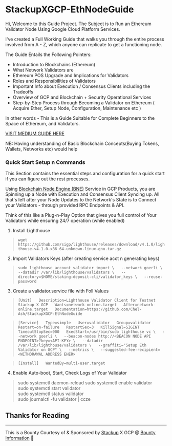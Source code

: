 # StackupXGCP-EthNodeGuide

Hi, Welcome to this Guide Project. The Subject is to Run an Ethereum Validator Node Using Google Cloud Platform Services.

I've created a Full Working Guide that walks you through the entire process involved from A - Z, which anyone can replicate to get a functioning node.

The Guide Entails the Following Pointers:
* Introduction to Blockchains (Ethereum)
* What Network Validators are
* Ethereum POS Upgrade and Implications for Validators
* Roles and Responsibilities  of Validators
* Important Info about Execution / Consensus Clients including the Tradeoffs
* Overview of GCP and Blockchain + Security Operational Services 
* Step-by-Step Process through Becoming a Validator on Ethereum ( Acquire Ether, Setup Node, Configuration, Maintenance etc )

In other words - This is a Guide Suitable for Complete Beginners to the Space of Ethereum, and Validators.

[VISIT MEDIUM GUIDE HERE](https://medium.com/@chel_koby/your-complete-guide-to-running-an-ethereum-validator-on-gcp-blockchain-node-in-2023-for-44e85e61f4fb)

NB: Having understanding of Basic Blockchain Concepts(Buying Tokens, Wallets, Networks etc) would help 


### Quick Start Setup n Commands
This Section contains the essential steps and configuration for a quick start if you can figure out the rest processes.

Using [Blockchain Node Engine (BNE)](https://console.cloud.google.com/blockchain-node-engine) Service in GCP Products, you are Spinning up a Node with Execution and Consensus Client Syncing up. All that's left after your Node Updates to the Network's State is to Connect your Validators - through provided RPC Endpoints & API. 

Think of this like a Plug-n-Play Option that gives you full control of Your Validators while ensuring 24/7 operation (while enabled)

1. Install Lighthouse
>`wget https://github.com/sigp/lighthouse/releases/download/v4.1.0/lighthouse-v4.1.0-x86_64-unknown-linux-gnu.tar.gz`

2. Import Validators Keys (after creating service acct n generating keys)
> `sudo lighthouse account validator import \  
 --network goerli \  
 --datadir /var/lib/lighthouse/validators \  
 --directory=$HOME/staking-deposit-cli/validator_keys \  
 --reuse-password`

3.  Create a validator.service file with Foll Values
  
> `[Unit]  
Description=Lighthouse Validator Client for Testnet Stackup X GCP  
Wants=network-online.target  
After=network-online.target  
Documentation=https://github.com/Chel-Ash/StackupXGCP-EthNodeGuide  `
  
> `[Service]  
Type=simple  
User=validator  
Group=validator  
Restart=on-failure  
RestartSec=3  
KillSignal=SIGINT  
TimeoutStopSec=900  
ExecStart=/usr/bin/sudo lighthouse vc \  
  --network goerli \  
  --beacon-nodes http://<BEACON NODE API ENDPOINT>?key=<API-KEY> \  
  --datadir /var/lib/lighthouse/validators \  
  --graffiti="Setup Eth Validator on GCP" \  
  --metrics \  
  --suggested-fee-recipient=<WITHDRAWAL ADDRESS EHER>`
  
>`[Install]  
WantedBy=multi-user.target`

4. Enable Auto-boot, Start, Check Logs of Your Validator

>sudo systemctl daemon-reload
sudo systemctl enable validator  
sudo systemctl start validator  
sudo systemctl status validator  
sudo journalctl -fu validator | ccze


## Thanks for Reading
<hr>

This is a Bounty Courtesy of & Sponsored by [Stackup](https://app.stackup.dev/) X GCP @ [Bounty Information](https://app.stackup.dev/bounty/running-an-ethereum-validator-node) 👏

